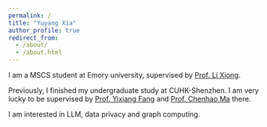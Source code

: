 ```yaml
---
permalink: /
title: "Yuyang Xia"
author_profile: true
redirect_from: 
  - /about/
  - /about.html
---
```


I am a MSCS student at Emory university, supervised by [Prof. Li Xiong](https://www.cs.emory.edu/~lxiong/).
 
Previously, I finished my undergraduate study at CUHK-Shenzhen. I am very lucky to be supervised by [Prof. Yixiang Fang](https://fangyixiang.github.io/) and [Prof. Chenhao Ma](https://chenhao-ma.github.io/) there.

I am interested in LLM, data privacy and graph computing.

